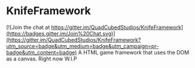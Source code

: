 # KnifeFramework

[![Join the chat at https://gitter.im/QuadCubedStudios/KnifeFramework](https://badges.gitter.im/Join%20Chat.svg)](https://gitter.im/QuadCubedStudios/KnifeFramework?utm_source=badge&utm_medium=badge&utm_campaign=pr-badge&utm_content=badge)
A HTML game framework that uses the DOM as a canvas. Right now W.I.P
